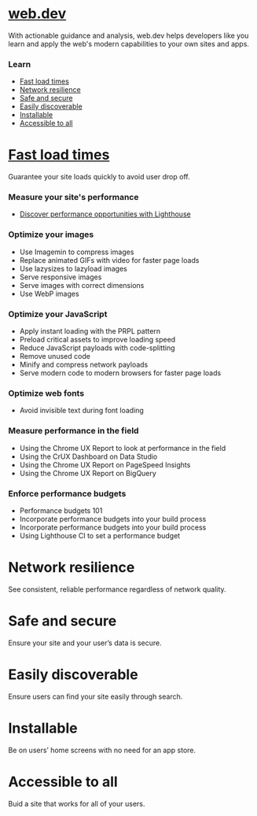 # [web.dev](https://web.dev/)
With actionable guidance and analysis, web.dev helps developers like you learn and apply the web's modern capabilities to your own sites and apps.

### Learn
* [Fast load times](#Fast-load-times)
* [Network resilience](#Network-resilience)
* [Safe and secure](#Safe-and-secure)
* [Easily discoverable](#Easily-discoverable)
* [Installable](#Installable)
* [Accessible to all](#Accessible-to-all)

# [Fast load times](https://web.dev/fast)
Guarantee your site loads quickly to avoid user drop off.


### Measure your site's performance     
* [Discover performance opportunities with Lighthouse](https://web.dev/fast/discover-performance-opportunities-with-lighthouse)

### Optimize your images
* Use Imagemin to compress images
* Replace animated GIFs with video for faster page loads
* Use lazysizes to lazyload images
* Serve responsive images
* Serve images with correct dimensions
* Use WebP images

### Optimize your JavaScript
* Apply instant loading with the PRPL pattern
* Preload critical assets to improve loading speed
* Reduce JavaScript payloads with code-splitting
* Remove unused code
* Minify and compress network payloads
* Serve modern code to modern browsers for faster page loads

### Optimize web fonts
* Avoid invisible text during font loading

### Measure performance in the field
* Using the Chrome UX Report to look at performance in the field
* Using the CrUX Dashboard on Data Studio
* Using the Chrome UX Report on PageSpeed Insights
* Using the Chrome UX Report on BigQuery

### Enforce performance budgets
* Performance budgets 101
* Incorporate performance budgets into your build process
* Incorporate performance budgets into your build process
* Using Lighthouse CI to set a performance budget

# Network resilience
See consistent, reliable performance regardless of network quality.

# Safe and secure
Ensure your site and your user’s data is secure.

# Easily discoverable
Ensure users can find your site easily through search.

# Installable
Be on users’ home screens with no need for an app store.

# Accessible to all
Buid a site that works for all of your users.